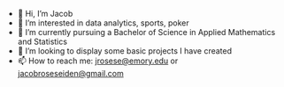 - 👋 Hi, I’m Jacob
- 👀 I’m interested in data analytics, sports, poker
- 🌱 I’m currently pursuing a Bachelor of Science in Applied Mathematics and Statistics
- 💞️ I’m looking to display some basic projects I have created
- 📫 How to reach me: jrosese@emory.edu or jacobroseseiden@gmail.com

<!---
jacobroseseide/jacobroseseide is a ✨ special ✨ repository because its `README.md` (this file) appears on your GitHub profile.
You can click the Preview link to take a look at your changes.
--->
